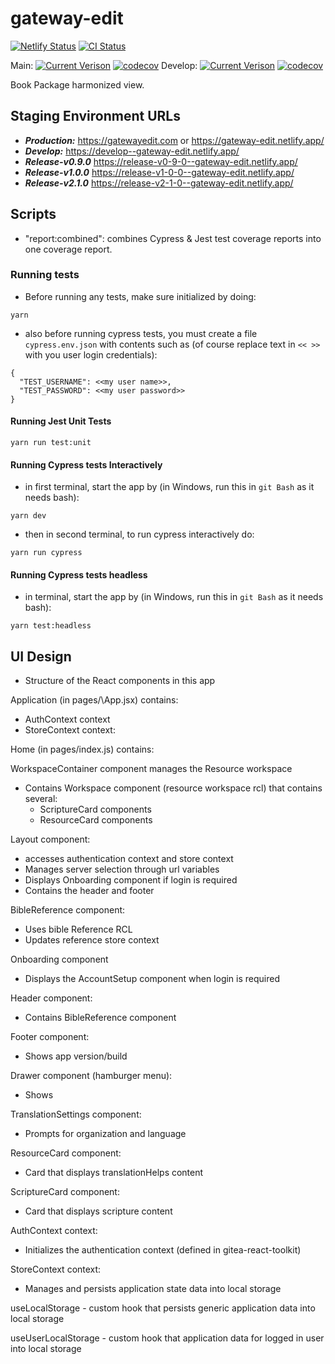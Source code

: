 # gateway-edit

[![Netlify Status](https://api.netlify.com/api/v1/badges/58e59c6e-0cea-43cd-b535-86d3495ce3c9/deploy-status)](https://app.netlify.com/sites/gateway-edit/deploys)
[![CI Status](https://github.com/unfoldingWord/gateway-edit/workflows/Run%20Cypress%20and%20Jest%20Tests/badge.svg)](https://github.com/unfoldingWord/gateway-edit/actions)

Main:
[![Current Verison](https://img.shields.io/github/package-json/v/unfoldingWord/gateway-edit/main)](https://github.com/unfoldingWord/gateway-edit/tags)
[![codecov](https://codecov.io/gh/unfoldingWord/gateway-edit/branch/main/graph/badge.svg?token=0HTP1JR1UL)](https://codecov.io/gh/unfoldingWord/gateway-edit)
Develop:
[![Current Verison](https://img.shields.io/github/package-json/v/unfoldingWord/gateway-edit/develop)](https://github.com/unfoldingWord/gateway-edit/tags)
[![codecov](https://codecov.io/gh/unfoldingWord/gateway-edit/branch/develop/graph/badge.svg?token=0HTP1JR1UL)](https://codecov.io/gh/unfoldingWord/gateway-edit)

Book Package harmonized view.

## Staging Environment URLs

- **_Production:_** https://gatewayedit.com or https://gateway-edit.netlify.app/
- **_Develop:_** https://develop--gateway-edit.netlify.app/
- **_Release-v0.9.0_** https://release-v0-9-0--gateway-edit.netlify.app/
- **_Release-v1.0.0_** https://release-v1-0-0--gateway-edit.netlify.app/
- **_Release-v2.1.0_** https://release-v2-1-0--gateway-edit.netlify.app/

## Scripts

- "report:combined": combines Cypress & Jest test coverage reports into one coverage report.

### Running tests

- Before running any tests, make sure initialized by doing:

```
yarn
```

- also before running cypress tests, you must create a file `cypress.env.json` with contents such as (of course replace text in `<< >>` with you user login credentials):

```
{
  "TEST_USERNAME": <<my user name>>,
  "TEST_PASSWORD": <<my user password>>
}
```

#### Running Jest Unit Tests

```
yarn run test:unit
```

#### Running Cypress tests Interactively

- in first terminal, start the app by (in Windows, run this in `git Bash` as it needs bash):

```
yarn dev
```

- then in second terminal, to run cypress interactively do:

```
yarn run cypress
```

#### Running Cypress tests headless

- in terminal, start the app by (in Windows, run this in `git Bash` as it needs bash):

```
yarn test:headless
```

## UI Design

- Structure of the React components in this app

Application (in pages/\App.jsx) contains:

- AuthContext context
- StoreContext context:

Home (in pages/index.js) contains:
<Layout>
<WorkspaceContainer />
</Layout>

WorkspaceContainer component manages the Resource workspace

- Contains Workspace component (resource workspace rcl) that contains several:
  - ScriptureCard components
  - ResourceCard components

Layout component:

- accesses authentication context and store context
- Manages server selection through url variables
- Displays Onboarding component if login is required
- Contains the header and footer

BibleReference component:

- Uses bible Reference RCL
- Updates reference store context

Onboarding component

- Displays the AccountSetup component when login is required

Header component:

- Contains BibleReference component

Footer component:

- Shows app version/build

Drawer component (hamburger menu):

- Shows

TranslationSettings component:

- Prompts for organization and language

ResourceCard component:

- Card that displays translationHelps content

ScriptureCard component:

- Card that displays scripture content

AuthContext context:

- Initializes the authentication context (defined in gitea-react-toolkit)

StoreContext context:

- Manages and persists application state data into local storage

useLocalStorage - custom hook that persists generic application data into local storage

useUserLocalStorage - custom hook that application data for logged in user into local storage
